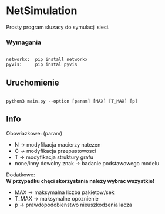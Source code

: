 # NetSimulation

Prosty program sluzacy do symulacji sieci.

### Wymagania

```

networkx:  pip install networkx 
pyvis:     pip instal pyvis

```

## Uruchomienie

```

python3 main.py --option [param] [MAX] [T_MAX] [p]

```


## Info
Obowiazkowe: (param)
* N -> modyfikacja macierzy natezen
* C -> modyfikacja przepustowosci
* T -> modyfikacja struktury grafu
* none/inny dowolny znak -> badanie podstawowego modelu

Dodatkowe:  
**W przypadku chęci skorzystania nalezy wybrac wszystkie!**
* MAX -> maksymalna liczba pakietow/sek
* T_MAX -> maksymalne opoznienie
* p -> prawdopodobienstwo nieuszkodzenia lacza

